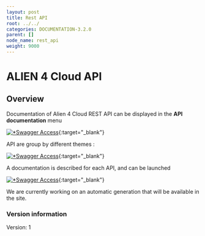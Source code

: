 ```yaml
---
layout: post
title: Rest API
root: ../../
categories: DOCUMENTATION-3.2.0
parent: []
node_name: rest_api
weight: 9000
---
```


# ALIEN 4 Cloud API

## Overview
Documentation of Alien 4 Cloud REST API can be displayed in the **API documentation** menu 

[![*Swagger Access](../../images/3.2.0/rest/swagger-1.png)](../../images/3.2.0/rest/swagger-1.png){:target="_blank"}


API are group by different themes :

[![*Swagger Access](../../images/3.2.0/rest/swagger-2.png)](../../images/3.2.0/rest/swagger-2.png){:target="_blank"}


A documentation is described for each API, and can be launched

[![*Swagger Access](../../images/3.2.0/rest/swagger-3.png)](../../images/3.2.0/rest/swagger-3.png){:target="_blank"}

We are currently working on an automatic generation that will be available in the site.

### Version information
Version: 1

